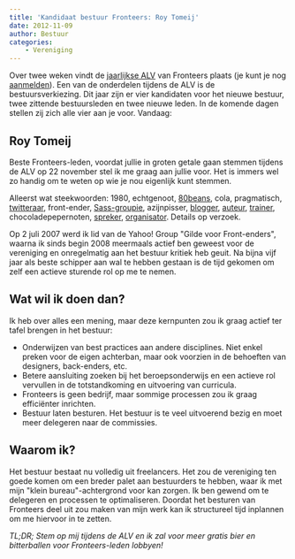 ```yaml
---
title: 'Kandidaat bestuur Fronteers: Roy Tomeij'
date: 2012-11-09
author: Bestuur
categories:
    - Vereniging
---
```


Over twee weken vindt de [jaarlijkse ALV](/blog/2012/10/kom-naar-de-algemene-ledenvergadering-2012) van Fronteers plaats (je kunt je nog [aanmelden](/vereniging/bestuur#formulier-1)). Een van de onderdelen tijdens de ALV is de bestuursverkiezing. Dit jaar zijn er vier kandidaten voor het nieuwe bestuur, twee zittende bestuursleden en twee nieuwe leden. In de komende dagen stellen zij zich alle vier aan je voor. Vandaag:

## Roy Tomeij

Beste Fronteers-leden, voordat jullie in groten getale gaan stemmen tijdens de ALV op 22 november stel ik me graag aan jullie voor. Het is immers wel zo handig om te weten op wie je nou eigenlijk kunt stemmen.

Alleerst wat steekwoorden: 1980, echtgenoot, [80beans](http://80beans.com), cola, pragmatisch, [twitteraar](https://twitter.com/roy), front-ender, [Sass-groupie](http://thesassway.com/roy-tomeij), azijnpisser, [blogger](http://roytomeij.com/), [auteur](http://modular-frontend.com/), [trainer](/workshops/screw-css-roy-tomeij), chocoladepepernoten, [spreker](http://lanyrd.com/profile/roy/), [organisator](http://amsrb.org/). Details op verzoek.

Op 2 juli 2007 werd ik lid van de Yahoo! Group "Gilde voor Front-enders", waarna ik sinds begin 2008 meermaals actief ben geweest voor de vereniging en onregelmatig aan het bestuur kritiek heb geuit. Na bijna vijf jaar als beste schipper aan wal te hebben gestaan is de tijd gekomen om zelf een actieve sturende rol op me te nemen.

## Wat wil ik doen dan?

Ik heb over alles een mening, maar deze kernpunten zou ik graag actief ter tafel brengen in het bestuur:

-   Onderwijzen van best practices aan andere disciplines. Niet enkel preken voor de eigen achterban, maar ook voorzien in de behoeften van designers, back-enders, etc.
-   Betere aansluiting zoeken bij het beroepsonderwijs en een actieve rol vervullen in de totstandkoming en uitvoering van curricula.
-   Fronteers is geen bedrijf, maar sommige processen zou ik graag efficiënter inrichten.
-   Bestuur laten besturen. Het bestuur is te veel uitvoerend bezig en moet meer delegeren naar de commissies.

## Waarom ik?

Het bestuur bestaat nu volledig uit freelancers. Het zou de vereniging ten goede komen om een breder palet aan bestuurders te hebben, waar ik met mijn "klein bureau"-achtergrond voor kan zorgen. Ik ben gewend om te delegeren en processen te optimaliseren. Doordat het besturen van Fronteers deel uit zou maken van mijn werk kan ik structureel tijd inplannen om me hiervoor in te zetten.

_TL;DR; Stem op mij tijdens de ALV en ik zal voor meer gratis bier en bitterballen voor Fronteers-leden lobbyen!_
